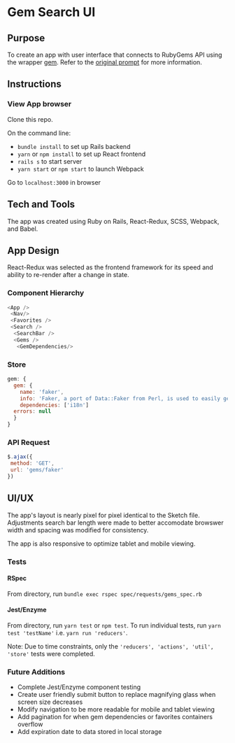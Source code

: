 # Gem Search UI

## Purpose
To create an app with user interface that connects to RubyGems API using the wrapper [gem](https://github.com/rubygems/gems). Refer to the [original prompt](https://github.com/fafafariba/gem-search-ui/blob/master/original-readme.md) for more information.

## Instructions

### View App browser
Clone this repo.

On the command line:
- `bundle install` to set up Rails backend
- `yarn` or `npm install` to set up React frontend
- `rails s` to start server
- `yarn start` or `npm start` to launch Webpack
 
Go to `localhost:3000` in browser

## Tech and Tools
The app was created using Ruby on Rails, React-Redux, SCSS, Webpack, and Babel.

## App Design
React-Redux was selected as the frontend framework for its speed and ability to re-render after a change in state. 

### Component Hierarchy

```javascript
<App />
 <Nav/>
 <Favorites />
 <Search />
  <SearchBar />
  <Gems />
   <GemDependencies/>
```
### Store

```javascript
gem: {
  gem: {
    name: 'faker',
    info: 'Faker, a port of Data::Faker from Perl, is used to easily generate fake data: names, addresses, phone numbers, etc.',
    dependencies: ['i18n']
  errors: null
  }
}
```
### API Request

```javascript
$.ajax({
 method: 'GET',
 url: 'gems/faker'
})
 ```
 
## UI/UX
The app's layout is nearly pixel for pixel identical to the Sketch file. Adjustments search bar length were made to better accomodate browswer width and spacing was modified for consistency.

The app is also responsive to optimize tablet and mobile viewing.

### Tests
#### RSpec
From directory, run `bundle exec rspec spec/requests/gems_spec.rb`

#### Jest/Enzyme
From directory, run `yarn test` or `npm test`. To run individual tests, run `yarn test 'testName'` i.e. `yarn run 'reducers'`.

Note: Due to time constraints, only the `'reducers', 'actions', 'util', 'store'` tests were completed.

### Future Additions
- Complete Jest/Enzyme component testing
- Create user friendly submit button to replace magnifying glass when screen size decreases
- Modify navigation to be more readable for mobile and tablet viewing
- Add pagination for when gem dependencies or favorites containers overflow
- Add expiration date to data stored in local storage
